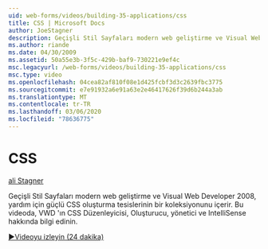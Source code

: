 ```yaml
---
uid: web-forms/videos/building-35-applications/css
title: CSS | Microsoft Docs
author: JoeStagner
description: Geçişli Stil Sayfaları modern web geliştirme ve Visual Web Developer 2008, yardım için güçlü CSS oluşturma tesislerinin bir koleksiyonunu içerir...
ms.author: riande
ms.date: 04/30/2009
ms.assetid: 50a55e3b-3f5c-429b-baf9-730221e9ef4c
msc.legacyurl: /web-forms/videos/building-35-applications/css
msc.type: video
ms.openlocfilehash: 04cea82af810f08e1d425fcbf3d3c2639fbc3775
ms.sourcegitcommit: e7e91932a6e91a63e2e46417626f39d6b244a3ab
ms.translationtype: MT
ms.contentlocale: tr-TR
ms.lasthandoff: 03/06/2020
ms.locfileid: "78636775"
---
```

# <a name="css"></a>CSS

[ali Stagner](https://github.com/JoeStagner)

Geçişli Stil Sayfaları modern web geliştirme ve Visual Web Developer 2008, yardım için güçlü CSS oluşturma tesislerinin bir koleksiyonunu içerir. Bu videoda, VWD 'ın CSS Düzenleyicisi, Oluşturucu, yönetici ve IntelliSense hakkında bilgi edinin.

[&#9654;Videoyu izleyin (24 dakika)](https://channel9.msdn.com/Blogs/ASP-NET-Site-Videos/css)
